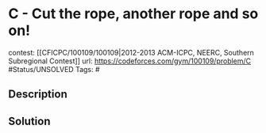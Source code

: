 # C - Cut the rope, another rope and so on!

contest: [[CFICPC/100109/100109|2012-2013 ACM-ICPC, NEERC, Southern Subregional Contest]]
url: https://codeforces.com/gym/100109/problem/C
#Status/UNSOLVED
Tags: #

## Description

## Solution

